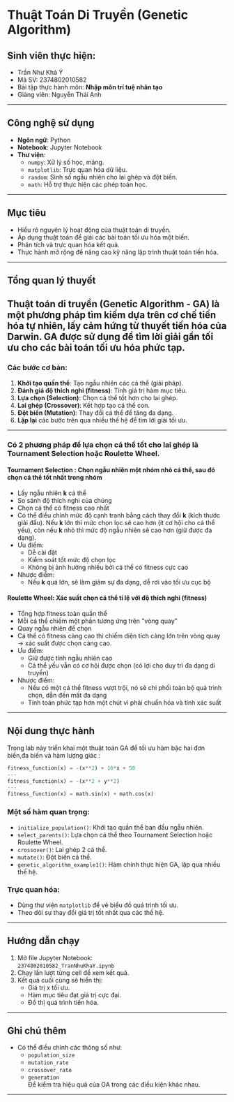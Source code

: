 # Thuật Toán Di Truyền (Genetic Algorithm)
## Sinh viên thực hiện: 
- Trần Như Khả Ý  
- Mã SV: 2374802010582  
- Bài tập thực hành môn: **Nhập môn trí tuệ nhân tạo**
- Giảng viên: Nguyễn Thái Anh
---
## Công nghệ sử dụng
- **Ngôn ngữ**: Python 
- **Notebook**: Jupyter Notebook
- **Thư viện**:
  - `numpy`: Xử lý số học, mảng.
  - `matplotlib`: Trực quan hóa dữ liệu.
  - `random`: Sinh số ngẫu nhiên cho lai ghép và đột biến.
  - `math`: Hỗ trợ thực hiện các phép toán học.
---
## Mục tiêu
- Hiểu rõ nguyên lý hoạt động của thuật toán di truyền.
- Áp dụng thuật toán để giải các bài toán tối ưu hóa một biến.
- Phân tích và trực quan hóa kết quả.
- Thực hành mở rộng để nâng cao kỹ năng lập trình thuật toán tiến hóa.
---
## Tổng quan lý thuyết
Thuật toán di truyền (Genetic Algorithm - GA) là một phương pháp tìm kiếm dựa trên cơ chế tiến hóa tự nhiên, lấy cảm hứng từ thuyết tiến hóa của Darwin. GA được sử dụng để tìm lời giải gần tối ưu cho các bài toán tối ưu hóa phức tạp.
---
### Các bước cơ bản:
1. **Khởi tạo quần thể**: Tạo ngẫu nhiên các cá thể (giải pháp).
2. **Đánh giá độ thích nghi (fitness)**: Tính giá trị hàm mục tiêu.
3. **Lựa chọn (Selection)**: Chọn cá thể tốt hơn cho lai ghép.
4. **Lai ghép (Crossover)**: Kết hợp tạo cá thể con.
5. **Đột biến (Mutation)**: Thay đổi cá thể để tăng đa dạng.
6. **Lặp lại** các bước trên qua nhiều thế hệ để tìm lời giải tối ưu.

---
### Có 2 phương pháp để lựa chọn cá thể tốt cho lai ghép là Tournament Selection hoặc Roulette Wheel.
#### Tournament Selection : Chọn ngẫu nhiên một nhóm nhỏ cá thể, sau đó chọn cá thể tốt nhất trong nhóm
- Lấy ngẫu nhiên **k** cá thể
- So sánh độ thích nghi của chúng
- Chọn cá thể có fitness cao nhất
- Có thể điều chỉnh mức độ cạnh tranh bằng cách thay đổi **k** (kích thước giải đấu).  Nếu **k** lớn thì mức chọn lọc sẽ cao hơn (ít cơ hội cho cá thể yếu), còn nếu **k** nhỏ thì mức độ ngẫu nhiên sẽ cao hơn (giữ được đa dạng).
- Ưu điểm:
  - Dễ cài đặt
  - Kiểm soát tốt mức độ chọn lọc
  - Không bị ảnh hưởng nhiều bởi cá thể có fitness cực cao
- Nhược điểm:
  - Nếu **k** quá lớn, sẽ làm giảm sự đa dạng, dễ rơi vào tối ưu cục bộ
    
#### Roulette Wheel: Xác suất chọn cá thể tỉ lệ với độ thích nghi (fitness)
- Tổng hợp fitness toàn quần thể
- Mỗi cá thể chiếm một phần tương ứng trên "vòng quay"
- Quay ngẫu nhiên để chọn
- Cá thể có fitness càng cao thì chiếm diện tích càng lớn trên vòng quay → xác suất được chọn càng cao.
- Ưu điểm:
  - Giữ được tính ngẫu nhiên cao
  - Cá thể yếu vẫn có cơ hội được chọn (có lợi cho duy trì đa dạng di truyền)
- Nhược điểm:
  - Nếu có một cá thể fitness vượt trội, nó sẽ chi phối toàn bộ quá trình chọn, dẫn đến mất đa dạng
  - Tính toán phức tạp hơn một chút vì phải chuẩn hóa và tính xác suất
---
## Nội dung thực hành
Trong lab này triển khai một thuật toán GA để tối ưu hàm bậc hai đơn biến,đa biến và hàm lượng giác :

```python
fitness_function(x) = -(x**2) + 10*x + 50
---
fitness_function(x) = -(x**2 + y**2)
---
fitness_function(x) = math.sin(x) + math.cos(x)
```

### Một số hàm quan trọng:
- `initialize_population()`: Khởi tạo quần thể ban đầu ngẫu nhiên.
- `select_parents()`: Lựa chọn cá thể theo Tournament Selection hoặc Roulette Wheel.
- `crossover()`: Lai ghép 2 cá thể.
- `mutate()`: Đột biến cá thể.
- `genetic_algorithm_example1()`: Hàm chính thực hiện GA, lặp qua nhiều thế hệ.

### Trực quan hóa:
- Dùng thư viện `matplotlib` để vẽ biểu đồ quá trình tối ưu.
- Theo dõi sự thay đổi giá trị tốt nhất qua các thế hệ.
---

## Hướng dẫn chạy
1. Mở file Jupyter Notebook:  
   `2374802010582_TranNhuKhaY.ipynb`
2. Chạy lần lượt từng cell để xem kết quả.
3. Kết quả cuối cùng sẽ hiển thị:
   - Giá trị x tối ưu.
   - Hàm mục tiêu đạt giá trị cực đại.
   - Đồ thị quá trình tiến hóa.

---
## Ghi chú thêm
- Có thể điều chỉnh các thông số như:
  - `population_size`
  - `mutation_rate`
  - `crossover_rate`
  - `generation`  
  Để kiểm tra hiệu quả của GA trong các điều kiện khác nhau.
---



